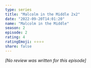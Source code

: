 ```yaml
---
type: series
title: "Malcolm in the Middle 2x2"
date: "2022-09-20T14:01:20"
name: "Malcolm in the Middle"
season: 2
episode: 2
rating: 4
ratingEmoji: ⭐️⭐️⭐️⭐️
share: false
---
```


*[No review was written for this episode]*
